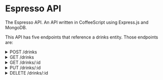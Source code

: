 # Espresso API

The Espresso API. An API written in CoffeeScript using Express.js and MongoDB.

This API has five endpoints that reference a drinks entity. Those endpoints are:

<details>
  <summary>POST /drinks</summary>
  <p>information on endpoint</p>
</details>
<details>
  <summary>GET /drinks</summary>
</details>
<details>
  <summary>GET /drinks/:id</summary>
</details>
<details>
  <summary>PUT /drinks/:id</summary>
</details>
<details>
  <summary>DELETE /drinks/:id</summary>
</details>
